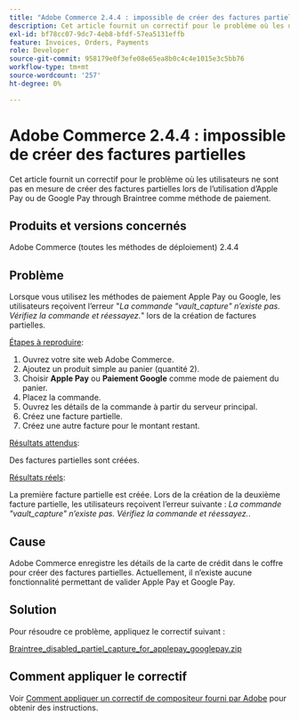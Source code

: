 ```yaml
---
title: "Adobe Commerce 2.4.4 : impossible de créer des factures partielles"
description: Cet article fournit un correctif pour le problème où les utilisateurs ne sont pas en mesure de créer des factures partielles lors de l’utilisation d’Apple Pay ou de Google Pay through Braintree comme méthode de paiement.
exl-id: bf78cc07-9dc7-4eb8-bfdf-57ea5131effb
feature: Invoices, Orders, Payments
role: Developer
source-git-commit: 958179e0f3efe08e65ea8b0c4c4e1015e3c5bb76
workflow-type: tm+mt
source-wordcount: '257'
ht-degree: 0%

---
```


# Adobe Commerce 2.4.4 : impossible de créer des factures partielles

Cet article fournit un correctif pour le problème où les utilisateurs ne sont pas en mesure de créer des factures partielles lors de l’utilisation d’Apple Pay ou de Google Pay through Braintree comme méthode de paiement.

## Produits et versions concernés

Adobe Commerce (toutes les méthodes de déploiement) 2.4.4

## Problème

Lorsque vous utilisez les méthodes de paiement Apple Pay ou Google, les utilisateurs reçoivent l’erreur &quot;*La commande &quot;vault_capture&quot; n’existe pas. Vérifiez la commande et réessayez.*&quot; lors de la création de factures partielles.

<u>Étapes à reproduire</u>:

1. Ouvrez votre site web Adobe Commerce.
1. Ajoutez un produit simple au panier (quantité 2).
1. Choisir **Apple Pay** ou **Paiement Google** comme mode de paiement du panier.
1. Placez la commande.
1. Ouvrez les détails de la commande à partir du serveur principal.
1. Créez une facture partielle.
1. Créez une autre facture pour le montant restant.

<u>Résultats attendus</u>:

Des factures partielles sont créées.

<u>Résultats réels</u>:

La première facture partielle est créée. Lors de la création de la deuxième facture partielle, les utilisateurs reçoivent l’erreur suivante : *La commande &quot;vault_capture&quot; n’existe pas. Vérifiez la commande et réessayez.*.

## Cause

Adobe Commerce enregistre les détails de la carte de crédit dans le coffre pour créer des factures partielles. Actuellement, il n’existe aucune fonctionnalité permettant de valider Apple Pay et Google Pay.

## Solution

Pour résoudre ce problème, appliquez le correctif suivant :

[Braintree_disabled_partiel_capture_for_applepay_googlepay.zip](assets/braintree-disabled-partial-capture-for-applepay-googlepay.zip)

## Comment appliquer le correctif

Voir [Comment appliquer un correctif de compositeur fourni par Adobe](/help/how-to/general/how-to-apply-a-composer-patch-provided-by-magento.md) pour obtenir des instructions.
